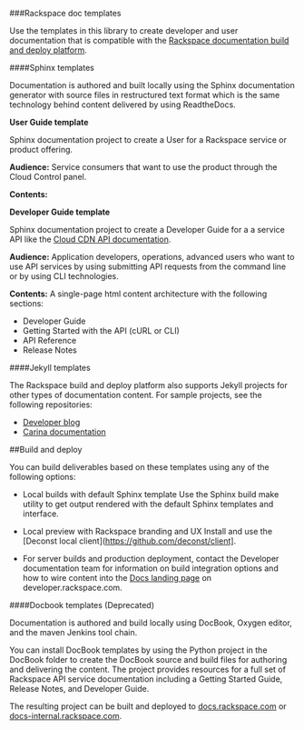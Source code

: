 
###Rackspace doc templates

Use the templates in this library to create developer and user 
documentation that is compatible with the [Rackspace documentation 
build and deploy platform](https://github.com/deconst). 

####Sphinx templates

Documentation is authored and built locally using the Sphinx documentation generator with 
source files in restructured text format which is the same technology behind content 
delivered by using ReadtheDocs.

**User Guide template**

Sphinx documentation project to create a User for a Rackspace service or product offering.

**Audience:**
  Service consumers that want to use the product through the Cloud Control panel.
   
**Contents:**

**Developer Guide template**

Sphinx documentation project to create a Developer Guide for a a service API like the 
[Cloud CDN API documentation](https://developer.rackspace.com/docs/cdn/v1/developer-guide/).

**Audience:**  Application developers, operations, advanced users who want to use API services by 
  using submitting API requests from the command line or by using CLI technologies.
  
**Contents:** A single-page html content architecture with the following sections: 
- Developer Guide
- Getting Started with the API (cURL or CLI)
- API Reference
- Release Notes

####Jekyll templates

The Rackspace build and deploy platform also supports Jekyll projects for other types of documentation content. For sample projects, see the following repositories:

- [Developer blog](https://github.com/rackerlabs/docs-developer-blog)
- [Carina documentation](https://https://github.com/getcarina/getcarina.com)

##Build and deploy

You can build deliverables based on these templates using any of the following options:

- Local builds with default Sphinx template
  Use the Sphinx build make utility to get output rendered 
  with the default Sphinx templates and interface. 

- Local preview with Rackspace branding and UX
  Install and use the [Deconst local client](https://github.com/deconst/client].

- For server builds and production deployment, contact the Developer documentation team for information on build 
  integration options and how to wire content into the [Docs landing page](https://developer.rackspace.com/docs/) on 
  developer.rackspace.com. 

####Docbook templates (Deprecated)

Documentation is authored and build locally using DocBook, Oxygen editor, and the maven 
Jenkins tool chain. 

You can install DocBook templates by using the Python project in the DocBook folder 
to create the DocBook source and build files for authoring and delivering the content. The 
project provides resources for a full set of Rackspace API service documentation including 
a Getting Started Guide, Release Notes, and Developer Guide.  

The resulting project can be built and deployed to [docs.rackspace.com](https://docs.rackspace.com) or 
[docs-internal.rackspace.com](https://docs-internal.rackspace.com).
